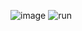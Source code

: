 ![image](https://github.com/sergandri/go-project/assets/52383883/8bb17093-3ac9-45b3-8857-0bd3b91e226f)
![run](https://github.com/sergandri/go-project/assets/52383883/49d0f437-6225-4965-92e3-9a8c9cbea295)
